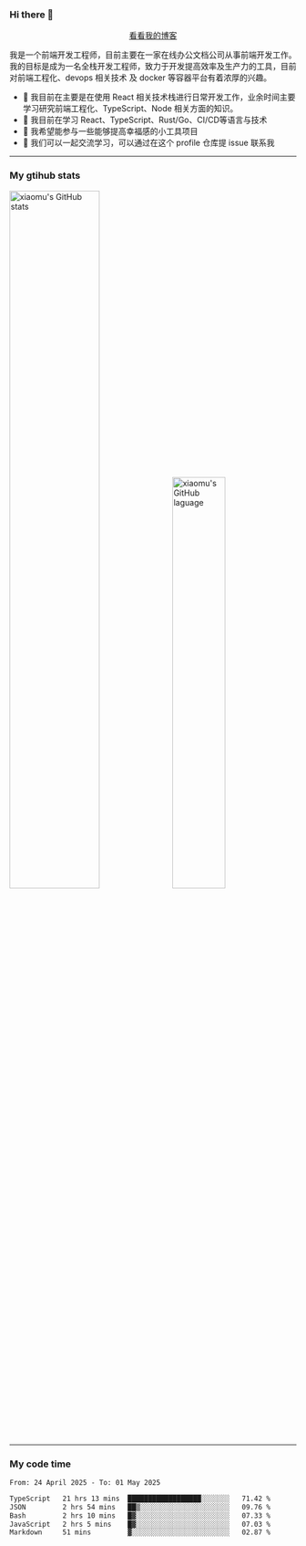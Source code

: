 ### Hi there 👋

<p align="center">
  <a href="https://blog.realjacket.fun">看看我的博客</a>
</p>

我是一个前端开发工程师，目前主要在一家在线办公文档公司从事前端开发工作。我的目标是成为一名全栈开发工程师，致力于开发提高效率及生产力的工具，目前对前端工程化、devops 相关技术 及 docker 等容器平台有着浓厚的兴趣。

- 🔭 我目前在主要是在使用 React 相关技术栈进行日常开发工作，业余时间主要学习研究前端工程化、TypeScript、Node 相关方面的知识。
- 🌱 我目前在学习 React、TypeScript、Rust/Go、CI/CD等语言与技术
- 👯 我希望能参与一些能够提高幸福感的小工具项目
- 💬 我们可以一起交流学习，可以通过在这个 profile 仓库提 issue 联系我

***

### My gtihub stats

<a><img src="https://github-readme-stats-git-masterrstaa-rickstaa.vercel.app/api?username=real-jacket&&show_icons=true" title="xiaomu's GitHub stats" alt="xiaomu's GitHub stats" style="width:56%;"/></a>
<a><img src="https://github-readme-stats-git-masterrstaa-rickstaa.vercel.app/api/top-langs/?username=real-jacket&layout=compact" title="xiaomu's GitHub laguage" alt="xiaomu's GitHub laguage" style="width:43%;"/><a/>

***

### My code time

<!--START_SECTION:waka-->

```txt
From: 24 April 2025 - To: 01 May 2025

TypeScript   21 hrs 13 mins  ██████████████████░░░░░░░   71.42 %
JSON         2 hrs 54 mins   ██▒░░░░░░░░░░░░░░░░░░░░░░   09.76 %
Bash         2 hrs 10 mins   █▓░░░░░░░░░░░░░░░░░░░░░░░   07.33 %
JavaScript   2 hrs 5 mins    █▓░░░░░░░░░░░░░░░░░░░░░░░   07.03 %
Markdown     51 mins         ▓░░░░░░░░░░░░░░░░░░░░░░░░   02.87 %
```

<!--END_SECTION:waka-->
